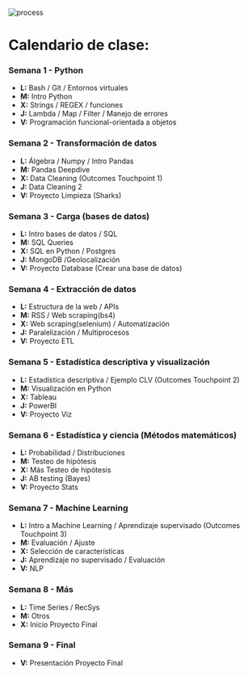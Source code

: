 ![process](https://github.com/Ironhack-Data-Madrid-Agosto-2022/Apuntes-de-clase/blob/main/images/process.jpg)

# Calendario de clase:



### Semana 1 - Python

+ **L:** Bash / Git / Entornos virtuales
+ **M:** Intro Python
+ **X:** Strings / REGEX / funciones
+ **J:** Lambda / Map / Filter / Manejo de errores
+ **V:** Programación funcional-orientada a objetos



### Semana 2 - Transformación de datos

+ **L:** Álgebra / Numpy / Intro Pandas
+ **M:** Pandas Deepdive
+ **X:** Data Cleaning  (Outcomes Touchpoint 1)     
+ **J:** Data Cleaning 2
+ **V:** Proyecto Limpieza (Sharks)



### Semana 3 - Carga (bases de datos)

+ **L:** Intro bases de datos / SQL 
+ **M:** SQL Queries
+ **X:** SQL en Python / Postgres 
+ **J:** MongoDB /Geolocalización
+ **V:** Proyecto Database (Crear una base de datos)


### Semana 4 - Extracción de datos

+ **L:** Estructura de la web / APIs
+ **M:** RSS / Web scraping(bs4)
+ **X:** Web scraping(selenium) / Automatización  
+ **J:** Paralelización / Multiprocesos
+ **V:** Proyecto ETL



### Semana 5 - Estadística descriptiva y visualización

+ **L:** Estadística descriptiva / Ejemplo CLV  (Outcomes Touchpoint 2)
+ **M:** Visualización en Python 
+ **X:** Tableau
+ **J:** PowerBI
+ **V:** Proyecto Viz



### Semana 6 - Estadística y ciencia (Métodos matemáticos)

+ **L:** Probabilidad / Distribuciones
+ **M:** Testeo de hipótesis 
+ **X:** Más Testeo de hipótesis
+ **J:** AB testing (Bayes)
+ **V:** Proyecto Stats



### Semana 7 - Machine Learning

+ **L:** Intro a Machine Learning / Aprendizaje supervisado  (Outcomes Touchpoint 3)
+ **M:** Evaluación / Ajuste 
+ **X:** Selección de características
+ **J:** Aprendizaje no supervisado / Evaluación
+ **V:** NLP



### Semana 8 - Más

+ **L:** Time Series / RecSys
+ **M:** Otros
+ **X:** Inicio Proyecto Final 

### Semana 9 - Final

+ **V:** Presentación Proyecto Final
